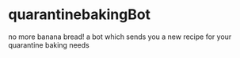# quarantinebakingBot
no more banana bread! a bot which sends you a new recipe for your quarantine baking needs
